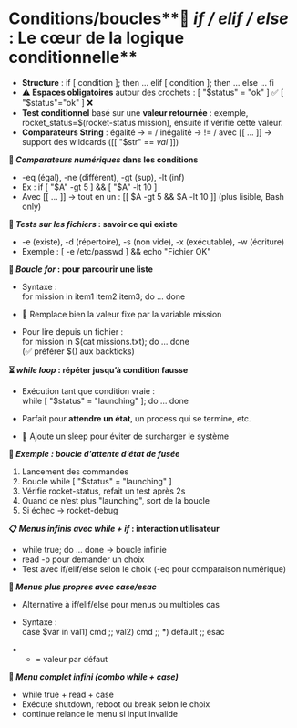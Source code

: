 # Conditions/boucles**🧠 *if / elif / else* : Le cœur de la logique conditionnelle**

- **Structure** : if [ condition ]; then ... elif [ condition ]; then ... else ... fi
- **⚠️ Espaces obligatoires** autour des crochets : [ "$status" = "ok" ] ✅ [ "$status"="ok" ] ❌
- **Test conditionnel** basé sur une **valeur retournée** : exemple, rocket_status=$(rocket-status mission), ensuite if vérifie cette valeur.
- **Comparateurs String** : égalité → = / inégalité → != / avec [[ ... ]] → support des wildcards ([[ "$str" == *val* ]])

**🔢 *Comparateurs numériques* dans les conditions**

- -eq (égal), -ne (différent), -gt (sup), -lt (inf)
- Ex : if [ "$A" -gt 5 ] && [ "$A" -lt 10 ]
- Avec [[ ... ]] → tout en un : [[ $A -gt 5 && $A -lt 10 ]] (plus lisible, Bash only)

**📂 *Tests sur les fichiers* : savoir ce qui existe**

- -e (existe), -d (répertoire), -s (non vide), -x (exécutable), -w (écriture)
- Exemple : [ -e /etc/passwd ] && echo "Fichier OK"



**🔁 *Boucle for* : pour parcourir une liste**

- Syntaxe :  
  for mission in item1 item2 item3; do ... done

- 🧠 Remplace bien la valeur fixe par la variable mission
- Pour lire depuis un fichier :  
  for mission in $(cat missions.txt); do ... done  
  (✅ préférer $() aux backticks)

**⏳ *while loop* : répéter jusqu’à condition fausse**

- Exécution tant que condition vraie :  
  while [ "$status" = "launching" ]; do ... done

- Parfait pour **attendre un état**, un process qui se termine, etc.
- 🔁 Ajoute un sleep pour éviter de surcharger le système



**📜 *Exemple : boucle d'attente d'état de fusée***

1.  Lancement des commandes
2.  Boucle while [ "$status" = "launching" ]
3.  Vérifie rocket-status, refait un test après 2s
4.  Quand ce n’est plus "launching", sort de la boucle
5.  Si échec → rocket-debug

**📋 *Menus infinis avec while + if* : interaction utilisateur**

- while true; do ... done → boucle infinie
- read -p pour demander un choix
- Test avec if/elif/else selon le choix (-eq pour comparaison numérique)



**🧩 *Menus plus propres avec case/esac***

- Alternative à if/elif/else pour menus ou multiples cas
- Syntaxe :  
  case $var in val1) cmd ;; val2) cmd ;; *) default ;; esac

- * = valeur par défaut



**🚀 *Menu complet infini (combo while + case)***

- while true + read + case
- Exécute shutdown, reboot ou break selon le choix
- continue relance le menu si input invalide
